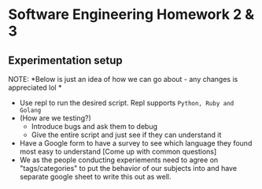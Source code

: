 # Software Engineering Homework 2 & 3

## Experimentation setup 

NOTE: *Below is just an idea of how we can go about - any changes is appreciated lol *
- Use repl to run the desired script. Repl supports `Python, Ruby and Golang`
- (How are we testing?)
  - Introduce bugs and ask them to debug 
  - Give the entire script and just see if they can understand it 
- Have a Google form to have a survey to see which language they found most easy to understand [Come up with common questions]
- We as the people conducting experiements need to agree on "tags/categories" to put the behavior of our subjects into and have separate google sheet to write this out as well. 

